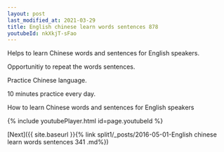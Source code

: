 ```yaml
---
layout: post
last_modified_at: 2021-03-29
title: English chinese learn words sentences 878 
youtubeId: nkXkjT-sFao
---
```

 
 
Helps to learn Chinese words and sentences for English speakers.

Opportunitiy to repeat the words sentences. 

Practice Chinese language. 
 
10 minutes practice every day. 
 
How to learn Chinese words and sentences for English speakers 
 
{% include youtubePlayer.html id=page.youtubeId %}
 
 
[Next]({{ site.baseurl }}{% link  split1/_posts/2016-05-01-English chinese learn words sentences 341 .md%})
 
